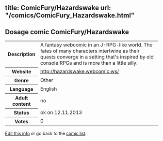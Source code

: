 title: ComicFury/Hazardswake
url: "/comics/ComicFury_Hazardswake.html"
---
Dosage comic ComicFury/Hazardswake
-----------------------------------------

<p id="msg"></p>
<script type="text/javascript">
if (window.location.search === '?edit_info_mail=sent_ok') {
  var elem = document.getElementById("msg");
  elem.innerHTML = 'Edited information sucessfully sent for review, which is usually done daily. Thanks!';
  elem.className = 'ok';
}
</script>
<table class="comicinfo">
<tr>
<th>Description</th><td>A fantasy webcomic in an J-RPG-like world. The fates of many characters intertwine as their quests converge in a setting that's inspired by old console RPGs and is more than a little silly.</td>
</tr>
<tr>
<th>Website</th><td><a href="http://hazardswake.webcomic.ws/">http://hazardswake.webcomic.ws/</a></td>
</tr>
<tr>
<th>Genre</th><td>Other</td>
</tr>
<tr>
<th>Language</th><td>English</td>
</tr>
<tr>
<th>Adult content</th><td>no</td>
</tr>
<tr>
<th>Status</th><td>ok on 12.11.2013</td>
</tr>
<tr>
<th>Votes</th><td>0</td>
</tr>
</table>

[Edit this info](ComicFury_Hazardswake_edit.html) or go back to the [comic list](../comic-index.html).
